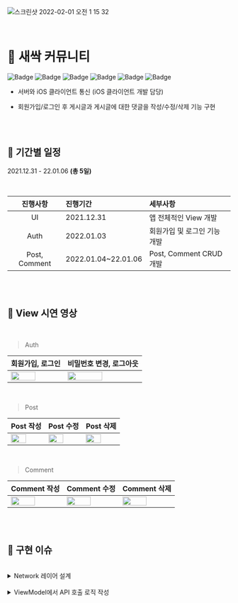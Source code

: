 ![스크린샷 2022-02-01 오전 1 15 32](https://user-images.githubusercontent.com/93528918/151830849-c3d53fbe-6024-489b-8aa0-f74730dba198.png)

<br>

# 🌱 새싹 커뮤니티

![Badge](https://img.shields.io/badge/Xcode-13.0-blue) 
![Badge](https://img.shields.io/badge/iOS-13.0-green)
![Badge](https://img.shields.io/badge/Swift-5-orange)
![Badge](https://img.shields.io/badge/SnapKit-5.0.1-blue)
![Badge](https://img.shields.io/badge/Toast-5.0.1-yellow)
![Badge](https://img.shields.io/badge/IQKeyboardManager-6.5.9-important)


- 서버와 iOS 클라이언트 통신 (iOS 클라이언트 개발 담당)

- 회원가입/로그인 후 게시글과 게시글에 대한 댓글을 작성/수정/삭제 기능 구현



<br>
<br>


## 🌱 기간별 일정

2021.12.31 - 22.01.06  **(총 5일)**

<br>

| 진행사항 | 진행기간 | 세부사항 |
|:---:| :--- | :--- |
| UI | 2021.12.31 | 앱 전체적인 View 개발 |
| Auth | 2022.01.03 | 회원가입 및 로그인 기능 개발 |
| Post, Comment | 2022.01.04~22.01.06 | Post, Comment CRUD 개발 |
 
<br>
<br>

## 🌱 View 시연 영상

<br>

> Auth


| 회원가입, 로그인 | 비밀번호 변경, 로그아웃 |
| ------ | ------ |
| <img src = "https://user-images.githubusercontent.com/93528918/153704073-694bf0f0-c947-4fc3-b83b-fbe3593cea0a.gif" width="70%" height="70%"> | <img src = "https://user-images.githubusercontent.com/93528918/153704079-b2b97e1c-8af7-40d9-9d16-42bac7c916aa.gif" width="70%" height="70%"> |


<br>


> Post

	
| Post 작성 | Post 수정 | Post 삭제 |
| ------ | ------ | ------ |
| <img src = "https://user-images.githubusercontent.com/93528918/153704227-6b25609e-af4a-48e5-8378-3d2e2b7f3861.gif" width="70%" height="70%"> | <img src = "https://user-images.githubusercontent.com/93528918/153704228-981b7788-d207-480d-9954-10d4f73a75dd.gif" width="70%" height="70%"> | <img src = "https://user-images.githubusercontent.com/93528918/153704229-f8df7e8a-88f0-46ce-86d0-c96aaaee470d.gif" width="70%" height="70%"> |


<br>


> Comment
 
| Comment 작성 | Comment 수정 | Comment 삭제 |
| ------ | ------ | ------ |
| <img src = "https://user-images.githubusercontent.com/93528918/153704250-7e552dac-9002-4e31-ab58-fb72c2644b32.gif" width="70%" height="70%"> | <img src = "https://user-images.githubusercontent.com/93528918/153704254-935cad72-1aee-4a91-b814-38ba31590a51.gif" width="70%" height="70%"> | <img src = "https://user-images.githubusercontent.com/93528918/153704256-40be7628-9f9e-470e-9e81-56fe09443c53.gif" width="70%" height="70%"> |


<br>
<br>



## 🌱 구현 이슈

<br>

<details>
<summary>Network 레이어 설계</summary>
 
<br>

### Network의 핵심 모듈

<br>
 
`Endpoint.`
 
- URL, path, method, parameters 등의 데이터 객체.

<br>

```swift
import Foundation

// MARK: - Method

enum Method: String {
    case GET
    case POST
    case PUT
    case DELETE
}

// MARK: - URL

enum Endpoint {
    case auth_register
    case auth_login
    case auth_password
    case post_detail_inquire(id: Int)
    case post_inquire
    case post_write
    case post_edit(id: Int)
    case post_delete(id: Int)
    case comment_inquire(postId: Int)
    case comment_write
    case comment_edit(id: Int)
    case comment_delete(id: Int)
}

extension Endpoint {
    var url: URL {
        switch self {
        case .auth_register: return .makeEndpoint("auth/local/register")
        case .auth_login: return .makeEndpoint("auth/local")
        case .auth_password: return .makeEndpoint("custom/change-password")
        case .post_detail_inquire(id: let id): return .makeEndpoint("posts/\(id)")
        case .post_inquire: return .makeEndpoint("posts?_start=0&_limit=100&_sort=created_at:desc")
        case .post_write: return .makeEndpoint("posts")
        case .post_edit(id: let id): return .makeEndpoint("posts/\(id)")
        case .post_delete(id: let id): return .makeEndpoint("posts/\(id)")
        case .comment_inquire(postId: let postId): return .makeEndpoint("comments?post=\(postId)")
        case .comment_write: return .makeEndpoint("comments")
        case .comment_edit(id: let id): return .makeEndpoint("comments/\(id)")
        case .comment_delete(id: let id): return .makeEndpoint("comments/\(id)")
        }
    }
}

extension URL {
    static let baseURL = "http://test.monocoding.com:1231/"
    
    static func makeEndpoint(_ endpoint: String) -> URL {
        URL(string: baseURL + endpoint)!
    }
}
```
 
<br>

`Provider.`

- URLSession, DataTask를 이용하여 Network호출이 이루어 지는 곳.
- response 타입은 Decodable로 제네릭을 적용
	
<br>
  
```swift
import Foundation

extension URLSession {
    
    typealias Handler = (Data?, URLResponse?, Error?) -> Void
    
    @discardableResult
    func dataTask(_ endpoint: URLRequest, handler: @escaping Handler) -> URLSessionDataTask {
        let task = dataTask(with: endpoint, completionHandler: handler)
        task.resume()
        return task
    }
    
    static func request<T: Decodable>(_ session: URLSession = .shared, endpoint: URLRequest, completion: @escaping (T?, APIError?) -> Void) {
        
        session.dataTask(endpoint) { data, response, error in
            DispatchQueue.main.async {
                guard error == nil else { completion(nil, .failed); return }
                guard let data = data else { completion(nil, .noData); return }
                guard let response = response as? HTTPURLResponse else { completion(nil, .invaildResponse); return }
                guard response.statusCode == 200 else { completion(nil, .invaildToken); return }
                
                do {
                    let decoder = JSONDecoder()
                    let modelData = try decoder.decode(T.self, from: data)
                    completion(modelData, nil)
                } catch {
                    completion(nil, .invaildData)
                }
            }
        }
    }
}
```

 <br>

`APIService.`

- Response가 Generic하여 하드코딩되지 않은 형태
- URLSession의 dataTask메소드를 함수로 선언하여 response를 testable하도록 구현
- 공통 Error 타입 정의

 <br>
	
```swift
enum APIError: Error {
    case invaildResponse
    case invaildData
    case invaildToken
    case noData
    case failed
}
```

<br>

	
```swift
/// 회원가입
static func register(username: String, email: String, password: String, completion: @escaping (User?, APIError?) -> Void) {
    var request = URLRequest(url: Endpoint.auth_register.url)
    request.httpMethod = Method.POST.rawValue
    request.httpBody = "username=\(username)&email=\(email)&password=\(password)".data(using: .utf8, allowLossyConversion: false)
    
    URLSession.request(endpoint: request, completion: completion)
}
```
	
 <br>

</div>
</details>


<br>

<details>
<summary>ViewModel에서 API 호출 로직 작성</summary>
 
<br>

 `ViewModel → 비즈니스 로직을 처리`
 

**ViewModel**에서 API호출하는 로직을 처리하고, **Controller**에서 알람이나 화면 전환 등 화면 처리를 해주는 걸로 이해.

❓ 그런데 아래 코드처럼 처리할 비즈니스 로직이 없는 경우, **ViewModel에서 API호출하는 코드를 작성하면 괜히 코드만 많아지는 거같아서 그냥 Controller에서 API호출을 하는 게 좋겠다는 생각**과 그래도 **MVVM을 적용한거라면 ViewModel에서 호출하는게 맞는가** 라는 생각이 듬.

<br>

![3C78364E-07BB-4C25-A823-B4188DD8A253_4_5005_c](https://user-images.githubusercontent.com/93528918/149189072-ee9a7923-11b2-4c06-aad5-171f04c2796a.jpeg)

![98287277-E478-4E1F-8FD9-7B1B0105EADD_4_5005_c](https://user-images.githubusercontent.com/93528918/149189078-a25e3cdc-97d2-4168-b398-56164ec9eb7c.jpeg)

<br>

> 멘토님 답변

결국 아키텍쳐 설계 역시 사용법, 방법론적인 것이고, 본인만의 기준을 세워 조금 변경된 패턴이나 새로운 패턴을 적용해보는 것도 아키텍처 설계에 해당.

질문의 목적을 전환해본다면 **"MVVM으로 적용하는 것이 적합할까?"**

프로젝트에서 구성된 모든 패턴이 MVVM이라고 가정한다면, 일관적인 형태로 코드의 Flow가 흘러가는 것이 중요

지금은 비즈니스 로직이 없는 뷰일지라도, 새로운 기능이 생기고, 유지보수를 하고, 여러 화면을 하나의 화면으로 합하게 될 경우 등을 고려해본다면 특정 화면만 API 호출이 뷰컨트롤러에서 이루어진다면 코드의 패턴을 파악하기가 타인이 바라볼 때는 어려울 수도 있음!



<br>

</div>
</details>


